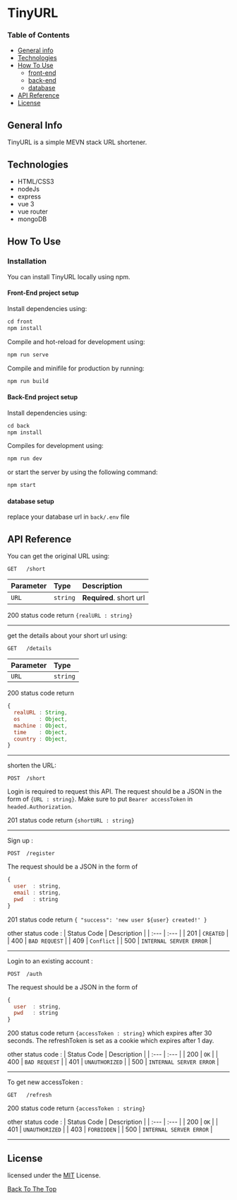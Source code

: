 # TinyURL
### Table of Contents
- [General info](#general-info)
- [Technologies](#technologies)
- [How To Use](#how-to-use)
  - [front-end](#front-End-project-setup)
  - [back-end](#Back-End-project-setup)
  - [database](#database-setup)
- [API Reference](#api-reference)
- [License](#license)

## General Info

TinyURL is a simple MEVN stack URL shortener.

## Technologies

- HTML/CSS3
- nodeJs
- express
- vue 3
- vue router
- mongoDB

## How To Use

### Installation
You can install TinyURL locally using npm.

#### Front-End project setup

Install dependencies using:

```html
cd front
npm install
```

Compile and hot-reload for development using:

```html
npm run serve
```

Compile and minifile for production by running:

```html
npm run build
```

#### Back-End project setup

Install dependencies using:

```html
cd back
npm install
```

Compiles for development using:

```html
npm run dev
```

or start the server by using the following command:

```html
npm start
``` 

#### database setup
replace your database url in `back/.env` file

## API Reference

You can get the original URL using:
```http
GET   /short
```
| Parameter | Type | Description |
| :--- | :--- | :--- |
| `URL` | `string` | **Required**. short url |

200 status code return `{realURL : string}`

---

get the details about your short url using:
```http
GET   /details
```
| Parameter | Type |
| :--- | :--- |
| `URL` | `string` |

200 status code return
```javascript
{
  realURL : String,
  os      : Object,
  machine : Object,
  time    : Object,
  country : Object,
}
```

---

shorten the URL:
```http
POST  /short
```
Login is required to request this API. The request should be a JSON in the form of `{URL : string}`. Make sure to put `Bearer accessToken` in `headed.Authorization`.

201 status code return `{shortURL : string}`

---

Sign up :
```http
POST  /register
```
The request should be a JSON in the form of
```javascript
{
  user  : string,
  email : string,
  pwd   : string
}
```
201 status code return `{ "success": 'new user ${user} created!' }`

other status code : 
| Status Code | Description |
| :--- | :--- |
| 201 | `CREATED` |
| 400 | `BAD REQUEST` |
| 409 | `Conflict` |
| 500 | `INTERNAL SERVER ERROR` |

---

Login to an existing account :
```http
POST  /auth
```
The request should be a JSON in the form of
```javascript
{
  user  : string,
  pwd   : string
}
```

200 status code return `{accessToken : string}` which expires after 30 seconds. The refreshToken is set as a cookie which expires after 1 day.

other status code : 
| Status Code | Description |
| :--- | :--- |
| 200 | `OK` |
| 400 | `BAD REQUEST` |
| 401 | `UNAUTHORIZED` |
| 500 | `INTERNAL SERVER ERROR` |

---

To get new accessToken :

```http
GET   /refresh
```
200 status code return `{accessToken : string}`

other status code : 
| Status Code | Description |
| :--- | :--- |
| 200 | `OK` |
| 401 | `UNAUTHORIZED` |
| 403 | `FORBIDDEN` |
| 500 | `INTERNAL SERVER ERROR` |

---


## License

licensed under the [MIT](LICENSE) License.

[Back To The Top](#tinyurl)
